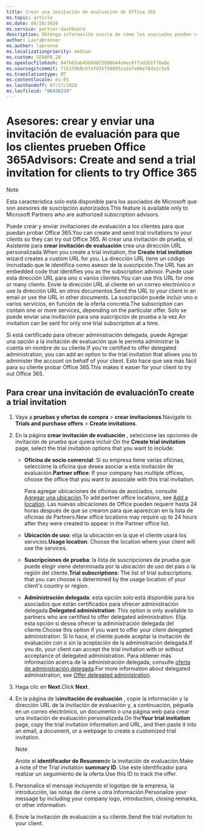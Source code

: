 ```yaml
---
title: Crear una invitación de evaluación de Office 365
ms.topic: article
ms.date: 04/28/2020
ms.service: partner-dashboard
description: Obtenga información acerca de cómo los asociados pueden crear y enviar invitaciones de evaluación a sus clientes para probar Office 365. Los asociados son un asesor de suscripción autorizado.
author: LauraBrenner
ms.author: labrenne
ms.localizationpriority: medium
ms.custom: SEOAPR.20
ms.openlocfilehash: 04fb03ab49b68023898b44a9ec6ffad2b1f76a8e
ms.sourcegitcommit: 7153f0b8c67efd35f58695ca2a7e00e70da1c5e9
ms.translationtype: MT
ms.contentlocale: es-ES
ms.lasthandoff: 07/17/2020
ms.locfileid: "86436234"
---
```

# <a name="advisors-create-and-send-a-trial-invitation-for-clients-to-try-office-365"></a><span data-ttu-id="eb555-104">Asesores: crear y enviar una invitación de evaluación para que los clientes prueben Office 365</span><span class="sxs-lookup"><span data-stu-id="eb555-104">Advisors: Create and send a trial invitation for clients to try Office 365</span></span>

> [!NOTE]
> <span data-ttu-id="eb555-105">Esta característica solo está disponible para los asociados de Microsoft que son asesores de suscripción autorizados.</span><span class="sxs-lookup"><span data-stu-id="eb555-105">This feature is available only to Microsoft Partners who are authorized subscription advisors.</span></span>

<span data-ttu-id="eb555-106">Puede crear y enviar invitaciones de evaluación a los clientes para que puedan probar Office 365.</span><span class="sxs-lookup"><span data-stu-id="eb555-106">You can create and send trial invitations to your clients so they can try out Office 365.</span></span> <span data-ttu-id="eb555-107">Al crear una invitación de prueba, el Asistente para **crear invitación de evaluación** crea una dirección URL personalizada.</span><span class="sxs-lookup"><span data-stu-id="eb555-107">When you create a trial invitation, the **Create trial invitation** wizard creates a custom URL for you.</span></span> <span data-ttu-id="eb555-108">La dirección URL tiene un código incrustado que le identifica como asesor de la suscripción.</span><span class="sxs-lookup"><span data-stu-id="eb555-108">The URL has an embedded code that identifies you as the subscription advisor.</span></span> <span data-ttu-id="eb555-109">Puede usar esta dirección URL para uno o varios clientes.</span><span class="sxs-lookup"><span data-stu-id="eb555-109">You can use this URL for one or many clients.</span></span> <span data-ttu-id="eb555-110">Envíe la dirección URL al cliente en un correo electrónico o use la dirección URL en otros documentos.</span><span class="sxs-lookup"><span data-stu-id="eb555-110">Send the URL to your client in an email or use the URL in other documents.</span></span> <span data-ttu-id="eb555-111">La suscripción puede incluir uno o varios servicios, en función de la oferta concreta.</span><span class="sxs-lookup"><span data-stu-id="eb555-111">The subscription can contain one or more services, depending on the particular offer.</span></span> <span data-ttu-id="eb555-112">Solo se puede enviar una invitación para una suscripción de prueba a la vez.</span><span class="sxs-lookup"><span data-stu-id="eb555-112">An invitation can be sent for only one trial subscription at a time.</span></span>

<span data-ttu-id="eb555-113">Si está certificado para ofrecer administración delegada, puede Agregar una opción a la invitación de evaluación que le permita administrar la cuenta en nombre de su cliente.</span><span class="sxs-lookup"><span data-stu-id="eb555-113">If you're certified to offer delegated administration, you can add an option to the trial invitation that allows you to administer the account on behalf of your client.</span></span> <span data-ttu-id="eb555-114">Esto hace que sea más fácil para su cliente probar Office 365.</span><span class="sxs-lookup"><span data-stu-id="eb555-114">This makes it easier for your client to try out Office 365.</span></span>

## <a name="to-create-a-trial-invitation"></a><span data-ttu-id="eb555-115">Para crear una invitación de evaluación</span><span class="sxs-lookup"><span data-stu-id="eb555-115">To create a trial invitation</span></span>

1. <span data-ttu-id="eb555-116">Vaya a **pruebas y ofertas de compra**  >  **crear invitaciones**.</span><span class="sxs-lookup"><span data-stu-id="eb555-116">Navigate to **Trials and purchase offers** > **Create invitations**.</span></span>

2. <span data-ttu-id="eb555-117">En la página **crear invitación de evaluación** , seleccione las opciones de invitación de prueba que quiera incluir:</span><span class="sxs-lookup"><span data-stu-id="eb555-117">On the **Create trial invitation** page, select the trial invitation options that you want to include:</span></span>

    - <span data-ttu-id="eb555-118">**Oficina de socio comercial**: Si su empresa tiene varias oficinas, seleccione la oficina que desea asociar a esta invitación de evaluación.</span><span class="sxs-lookup"><span data-stu-id="eb555-118">**Partner office**: If your company has multiple offices, choose the office that you want to associate with this trial invitation.</span></span>

        <span data-ttu-id="eb555-119">Para agregar ubicaciones de oficinas de asociados, consulte [Agregar una ubicación](manage-locations.md).</span><span class="sxs-lookup"><span data-stu-id="eb555-119">To add partner office locations, see [Add a location](manage-locations.md).</span></span> <span data-ttu-id="eb555-120">Las nuevas ubicaciones de Office pueden requerir hasta 24 horas después de que se crearon para que aparezcan en la lista de oficinas de Partners.</span><span class="sxs-lookup"><span data-stu-id="eb555-120">New office locations may require up to 24 hours after they were created to appear in the Partner office list.</span></span>

    - <span data-ttu-id="eb555-121">**Ubicación de uso**: elija la ubicación en la que el cliente usará los servicios.</span><span class="sxs-lookup"><span data-stu-id="eb555-121">**Usage location**: Choose the location where your client will use the services.</span></span>
    - <span data-ttu-id="eb555-122">**Suscripciones de prueba**: la lista de suscripciones de prueba que puede elegir viene determinada por la ubicación de uso del país o la región del cliente.</span><span class="sxs-lookup"><span data-stu-id="eb555-122">**Trial subscriptions**: The list of trial subscriptions that you can choose is determined by the usage location of your client's country or region.</span></span>
    - <span data-ttu-id="eb555-123">**Administración delegada**: esta opción solo está disponible para los asociados que están certificados para ofrecer administración delegada.</span><span class="sxs-lookup"><span data-stu-id="eb555-123">**Delegated administration**: This option is only available to partners who are certified to offer delegated administration.</span></span> <span data-ttu-id="eb555-124">Elija esta opción si desea ofrecer la administración delegada del cliente.</span><span class="sxs-lookup"><span data-stu-id="eb555-124">Choose this option if you want to offer your client delegated administration.</span></span> <span data-ttu-id="eb555-125">Si lo hace, el cliente puede aceptar la invitación de evaluación con o sin la aceptación de la administración delegada.</span><span class="sxs-lookup"><span data-stu-id="eb555-125">If you do, your client can accept the trial invitation with or without acceptance of delegated administration.</span></span> <span data-ttu-id="eb555-126">Para obtener más información acerca de la administración delegada, consulte [oferta de administración delegada](customers-revoke-admin-privileges.md).</span><span class="sxs-lookup"><span data-stu-id="eb555-126">For more information about delegated administration, see [Offer delegated administration](customers-revoke-admin-privileges.md).</span></span>

3. <span data-ttu-id="eb555-127">Haga clic en **Next**.</span><span class="sxs-lookup"><span data-stu-id="eb555-127">Click **Next**.</span></span>

4. <span data-ttu-id="eb555-128">En la página de la**invitación de evaluación** , copie la información y la dirección URL de la invitación de evaluación y, a continuación, péguela en un correo electrónico, un documento o una página web para crear una invitación de evaluación personalizada.</span><span class="sxs-lookup"><span data-stu-id="eb555-128">On the**Your trial invitation** page, copy the trial invitation information and URL, and then paste it into an email, a document, or a webpage to create a customized trial invitation.</span></span>

    > [!NOTE]
    > <span data-ttu-id="eb555-129">Anote el **identificador de Resumen**de la invitación de evaluación.</span><span class="sxs-lookup"><span data-stu-id="eb555-129">Make a note of the Trial invitation **summary ID**.</span></span> <span data-ttu-id="eb555-130">Use este identificador para realizar un seguimiento de la oferta.</span><span class="sxs-lookup"><span data-stu-id="eb555-130">Use this ID to track the offer.</span></span>

5. <span data-ttu-id="eb555-131">Personalice el mensaje incluyendo el logotipo de la empresa, la introducción, las notas de cierre u otra información.</span><span class="sxs-lookup"><span data-stu-id="eb555-131">Personalize your message by including your company logo, introduction, closing remarks, or other information.</span></span>

6. <span data-ttu-id="eb555-132">Envíe la invitación de evaluación a su cliente.</span><span class="sxs-lookup"><span data-stu-id="eb555-132">Send the trial invitation to your client.</span></span>
